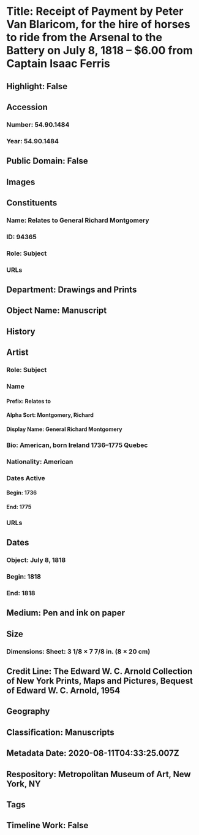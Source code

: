 # Title: Receipt of Payment by Peter Van Blaricom, for the hire of horses to ride from the Arsenal to the Battery on July 8, 1818 – $6.00 from Captain Isaac Ferris
## Highlight: False
## Accession
### Number: 54.90.1484
### Year: 54.90.1484
## Public Domain: False
## Images
## Constituents
### Name: Relates to General Richard Montgomery
### ID: 94365
### Role: Subject
### URLs
## Department: Drawings and Prints
## Object Name: Manuscript
## History
## Artist
### Role: Subject
### Name
#### Prefix: Relates to
#### Alpha Sort: Montgomery, Richard
#### Display Name: General Richard Montgomery
### Bio: American, born Ireland 1736–1775 Quebec
### Nationality: American
### Dates Active
#### Begin: 1736
#### End: 1775
### URLs
## Dates
### Object: July 8, 1818
### Begin: 1818
### End: 1818
## Medium: Pen and ink on paper
## Size
### Dimensions: Sheet: 3 1/8 × 7 7/8 in. (8 × 20 cm)
## Credit Line: The Edward W. C. Arnold Collection of New York Prints, Maps and Pictures, Bequest of Edward W. C. Arnold, 1954
## Geography
## Classification: Manuscripts
## Metadata Date: 2020-08-11T04:33:25.007Z
## Respository: Metropolitan Museum of Art, New York, NY
## Tags
## Timeline Work: False